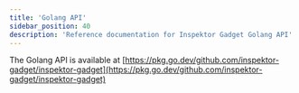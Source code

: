 ```yaml
---
title: 'Golang API'
sidebar_position: 40
description: 'Reference documentation for Inspektor Gadget Golang API'
---
```


The Golang API is available at
[https://pkg.go.dev/github.com/inspektor-gadget/inspektor-gadget](https://pkg.go.dev/github.com/inspektor-gadget/inspektor-gadget)

<!-- TODO: add here? -->
